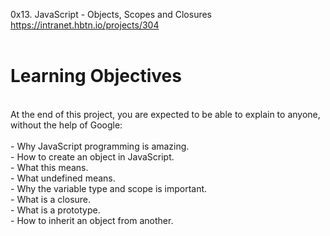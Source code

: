 0x13. JavaScript - Objects, Scopes and Closures<br>
https://intranet.hbtn.io/projects/304<br>
<br>
# Learning Objectives<br>
<br>
At the end of this project, you are expected to be able to explain to anyone, without the help of Google:<br>
<br>
- Why JavaScript programming is amazing.<br>
- How to create an object in JavaScript.<br>
- What this means.<br>
- What undefined means.<br>
- Why the variable type and scope is important.<br>
- What is a closure.<br>
- What is a prototype.<br>
- How to inherit an object from another.<br>
<br>
